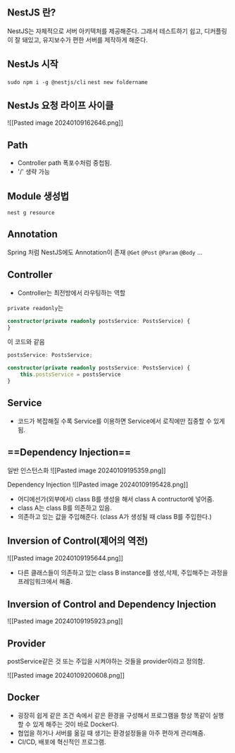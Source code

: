 
## NestJS 란?

NestJS는 자체적으로 서버 아키텍처를 제공해준다. 그래서 테스트하기 쉽고, 디커플링이 잘 돼있고, 유지보수가 편한 서버를 제작하게 해준다.

## NestJs 시작

`sudo npm i -g @nestjs/cli`
`nest new foldername`

## NestJs 요청 라이프 사이클

![[Pasted image 20240109162646.png]]

## Path

- Controller path 폭포수처럼 중첩됨.
- '/' 생략 가능 

## Module 생성법

`nest g resource`

## Annotation

Spring 처럼 NestJS에도 Annotation이 존재
`@Get`
`@Post`
`@Param`
`@Body`
...

## Controller

- Controller는 최전방에서 라우팅하는 역할

`private readonly`는

```typescript
constructor(private readonly postsService: PostsService) {  
}
```

이 코드와 같음
```typescript
postsService: PostsService;

constructor(private readonly postsService: PostsService) {  
	this.postsService = postsService
}
```


## Service 

- 코드가 복잡해질 수록 Service를 이용하면 Service에서 로직에만 집중할 수 있게됨.

## ==Dependency Injection==

일반 인스턴스화
![[Pasted image 20240109195359.png]]

Dependency Injection
![[Pasted image 20240109195428.png]]
- 어디에선가(외부에서) class B를 생성을 해서 class A contructor에 넣어줌.
- class A는 class B를 의존하고 있음.
- 의존하고 있는 값을 주입해준다.  (class A가 생성될 때 class B를 주입한다.)

## Inversion of Control(제어의 역전)
![[Pasted image 20240109195644.png]]
- 다른 클래스들이 의존하고 있는 class B instance를 생성,삭제, 주입해주는 과정을 프레임워크에서 해줌.

## Inversion of Control and Dependency Injection 
![[Pasted image 20240109195923.png]]


## Provider

postService같은 것 또는 주입을 시켜야하는 것들을 provider이라고 정의함.

![[Pasted image 20240109200608.png]]

## Docker

- 굉장히 쉽게 같은 조건 속에서 같은 환경을 구성해서 프로그램을 항상 똑같이 실행할 수 있게 해주는 것이 바로 Docker다. 
- 협업을 하거나 서버를 옮길 때 생기는 환경설정들을 아주 편하게 관리해줌.
- CI/CD, 배포에 혁신적인 프로그램.


```